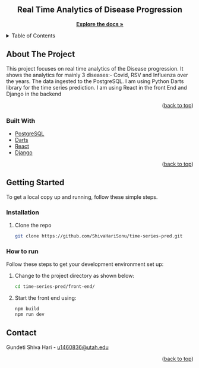 
<div align="center">

<h2 align="center">Real Time Analytics of Disease Progression</h2>

  <p align="center">
    <a href="https://github.com/ShivaHariSonu/time-series-pred"><strong>Explore the docs »</strong></a>
    <br />
  </p>
</div>

<!-- TABLE OF CONTENTS -->
<details>
  <summary>Table of Contents</summary>
  <ol>
    <li>
      <a href="#about-the-project">About The Project</a>
      <ul>
        <li><a href="#built-with">Built With</a></li>
      </ul>
    </li>
    <li>
      <a href="#getting-started">Getting Started</a>
      <ul>
        <li><a href="#installation">Installation</a></li>
        <li><a href="#how-to-run">How to run</a></li>
        <li><a href="#code-execution">Code Execution</a></li>
      </ul>
    </li>
    <li><a href="#contact">Contact</a></li>
    <li><a href="#acknowledgments">Acknowledgments</a></li>
  </ol>
</details>



<!-- ABOUT THE PROJECT -->
## About The Project

This project focuses on real time analytics of the Disease progression. It shows the analytics for mainly 3 diseases:- Covid, RSV and Influenza over the years. The data ingested to the PostgreSQL. I am using Python Darts library for the time series prediction. I am using React in the front End and Django in the backend

<p align="right">(<a href="#readme-top">back to top</a>)</p>



### Built With

* <a href="https://www.postgresql.org/"> PostgreSQL</a>
* <a href="https://unit8co.github.io/darts/"> Darts</a>
* <a href="https://react.dev/"> React</a>
* <a href="https://www.djangoproject.com/"> Django</a>

<p align="right">(<a href="#readme-top">back to top</a>)</p>



<!-- GETTING STARTED -->
## Getting Started
To get a local copy up and running, follow these simple steps.
### Installation
1. Clone the repo
   ```sh
   git clone https://github.com/ShivaHariSonu/time-series-pred.git
### How to run
Follow these steps to get your development environment set up:
1. Change to the project directory as shown below:
   ```sh
   cd time-series-pred/front-end/
2. Start the front end using:
   ```sh
   npm build
   npm run dev
   ```


## Contact

Gundeti Shiva Hari - u1460836@utah.edu 


<p align="right">(<a href="#readme-top">back to top</a>)</p>

